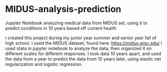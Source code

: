 # MIDUS-analysis-prediction
Jupyter Notebook analyzing medical data from MIDUS set, using it to predict conditions in 10 years based off current health

I created this project during my junior year summer and senior year fall of high school. I used the MIDUS dataset, found here: https://midus.wisc.edu/ 
I used stata in jupyter notebook to analyze the data, then organized it on different scales for different responses.
I took data 10 years apart, and used the data from a year to predict the data from 10 years later, using elastic net regularization and logistic regression.
